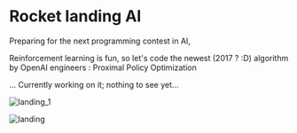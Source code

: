 # Rocket landing AI

Preparing for the next programming contest in AI,

Reinforcement learning is fun, so let's code the newest (2017 ? :D) algorithm by OpenAI engineers : Proximal Policy Optimization

...
Currently working on it; nothing to see yet...

![landing_1](https://github.com/NicolasKeita/LandOnMars_Basic_Neural_Network/assets/26335370/115a28d1-573e-4218-ab13-962caa431480)

![landing](https://github.com/NicolasKeita/LandOnMars_Basic_Neural_Network/assets/26335370/04848efc-5d4d-413a-a8b3-618ed6e080eb)
